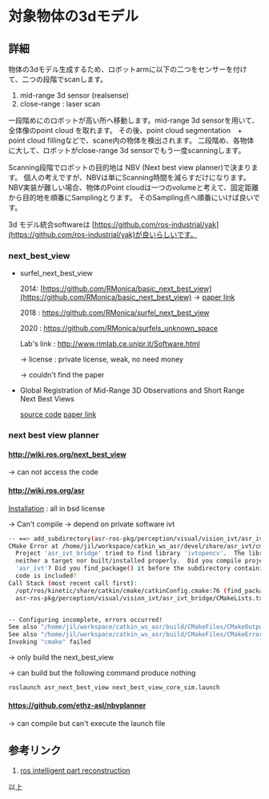# 対象物体の3dモデル

## 詳細

物体の3dモデル生成するため、ロボットarmに以下の二つをセンサーを付けて、二つの段階でscanします。

1. mid-range 3d sensor (realsense)
2. close-range : laser scan

一段階めにのロボットが高い所へ移動します。mid-range 3d sensorを用いて、全体像のpoint cloud を取れます。
その後、point cloud segmentation　+ point cloud fillingなどで、scane内の物体を検出されます。
二段階め、各物体に大して、ロボットがclose-range 3d sensorでもう一度scanningします。

Scanning段階でロボットの目的地は NBV (Next best view planner)で決まります。
個人の考えですが、NBVは単にScanning時間を減らすだけになります。
NBV実装が難しい場合、物体のPoint cloudは一つのvolumeと考えて、固定距離から目的地を順番にSamplingとります。
そのSampling点へ順番にいけば良いです。

3d モデル統合softwareは [https://github.com/ros-industrial/yak](https://github.com/ros-industrial/yak)が良いらしいです。

### next_best_view

* surfel_next_best_view

    2014: [https://github.com/RMonica/basic_next_best_view](https://github.com/RMonica/basic_next_best_view)
        -> [paper link](http://www.ce.unipr.it/~rizzini/papers/aleotti14iros.pdf)

    2018 : https://github.com/RMonica/surfel_next_best_view

    2020 : https://github.com/RMonica/surfels_unknown_space

    Lab's link : http://www.rimlab.ce.unipr.it/Software.html

    -> license : private license, weak, no need money  

    -> couldn't find the paper


* Global Registration of Mid-Range 3D Observations and Short Range Next Best Views

    [source code](https://github.com/RMonica/basic_next_best_view)
    [paper link](http://www.ce.unipr.it/~rizzini/papers/aleotti14iros.pdf)



### next best view planner 

#### http://wiki.ros.org/next_best_view

-> can not access the code

#### http://wiki.ros.org/asr

[Installation](http://wiki.ros.org/asr_installation) : all in bsd license

-> Can't compile 
-> depend on private software ivt

```bash
-- ==> add_subdirectory(asr-ros-pkg/perception/visual/vision_ivt/asr_ivt_bridge)
CMake Error at /home/jil/workspace/catkin_ws_asr/devel/share/asr_ivt/cmake/asr_ivtConfig.cmake:173 (message):
  Project 'asr_ivt_bridge' tried to find library 'ivtopencv'.  The library is
  neither a target nor built/installed properly.  Did you compile project
  'asr_ivt'? Did you find_package() it before the subdirectory containing its
  code is included?
Call Stack (most recent call first):
  /opt/ros/kinetic/share/catkin/cmake/catkinConfig.cmake:76 (find_package)
  asr-ros-pkg/perception/visual/vision_ivt/asr_ivt_bridge/CMakeLists.txt:4 (find_package)


-- Configuring incomplete, errors occurred!
See also "/home/jil/workspace/catkin_ws_asr/build/CMakeFiles/CMakeOutput.log".
See also "/home/jil/workspace/catkin_ws_asr/build/CMakeFiles/CMakeError.log".
Invoking "cmake" failed

```

-> only build the next_best_view

-> can build but the following command produce nothing

```bash 
roslaunch asr_next_best_view next_best_view_core_sim.launch

```


#### https://github.com/ethz-asl/nbvplanner

-> can compile but can't execute the launch file

## 参考リンク

1. [ros intelligent part reconstruction ](https://rosindustrial.org/news/2018/1/3/intelligent-part-reconstruction)


以上